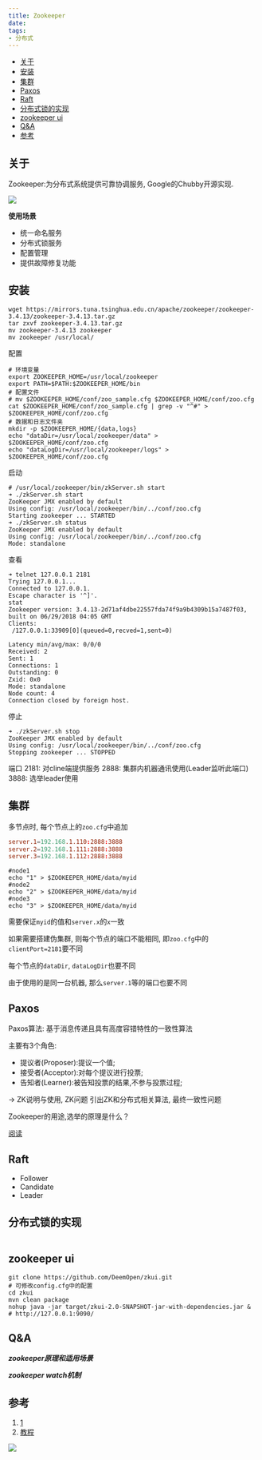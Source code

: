 ```yaml
---
title: Zookeeper
date:
tags:
- 分布式
---
```

<!-- TOC -->

- [关于](#关于)
- [安装](#安装)
- [集群](#集群)
- [Paxos](#paxos)
- [Raft](#raft)
- [分布式锁的实现](#分布式锁的实现)
- [zookeeper ui](#zookeeper-ui)
- [Q&A](#qa)
- [参考](#参考)

<!-- /TOC -->

## 关于

Zookeeper:为分布式系统提供可靠协调服务, Google的Chubby开源实现.

![](https://gitee.com/LuVx/img/raw/master/zookeeper_role.jpg)


**使用场景**

* 统一命名服务
* 分布式锁服务
* 配置管理
* 提供故障修复功能

## 安装

```shell
wget https://mirrors.tuna.tsinghua.edu.cn/apache/zookeeper/zookeeper-3.4.13/zookeeper-3.4.13.tar.gz
tar zxvf zookeeper-3.4.13.tar.gz
mv zookeeper-3.4.13 zookeeper
mv zookeeper /usr/local/
```

配置
```shell
# 环境变量
export ZOOKEEPER_HOME=/usr/local/zookeeper
export PATH=$PATH:$ZOOKEEPER_HOME/bin
# 配置文件
# mv $ZOOKEEPER_HOME/conf/zoo_sample.cfg $ZOOKEEPER_HOME/conf/zoo.cfg
cat $ZOOKEEPER_HOME/conf/zoo_sample.cfg | grep -v "^#" > $ZOOKEEPER_HOME/conf/zoo.cfg
# 数据和日志文件夹
mkdir -p $ZOOKEEPER_HOME/{data,logs}
echo "dataDir=/usr/local/zookeeper/data" > $ZOOKEEPER_HOME/conf/zoo.cfg
echo "dataLogDir=/usr/local/zookeeper/logs" > $ZOOKEEPER_HOME/conf/zoo.cfg
```

启动
```shell
# /usr/local/zookeeper/bin/zkServer.sh start
➜ ./zkServer.sh start
ZooKeeper JMX enabled by default
Using config: /usr/local/zookeeper/bin/../conf/zoo.cfg
Starting zookeeper ... STARTED
➜ ./zkServer.sh status
ZooKeeper JMX enabled by default
Using config: /usr/local/zookeeper/bin/../conf/zoo.cfg
Mode: standalone
```

查看
```shell
➜ telnet 127.0.0.1 2181
Trying 127.0.0.1...
Connected to 127.0.0.1.
Escape character is '^]'.
stat
Zookeeper version: 3.4.13-2d71af4dbe22557fda74f9a9b4309b15a7487f03, built on 06/29/2018 04:05 GMT
Clients:
 /127.0.0.1:33909[0](queued=0,recved=1,sent=0)

Latency min/avg/max: 0/0/0
Received: 2
Sent: 1
Connections: 1
Outstanding: 0
Zxid: 0x0
Mode: standalone
Node count: 4
Connection closed by foreign host.
```

停止
```shell
➜ ./zkServer.sh stop
ZooKeeper JMX enabled by default
Using config: /usr/local/zookeeper/bin/../conf/zoo.cfg
Stopping zookeeper ... STOPPED
```

端口
2181: 对cline端提供服务
2888: 集群内机器通讯使用(Leader监听此端口)
3888: 选举leader使用

## 集群

多节点时, 每个节点上的`zoo.cfg`中追加
```conf
server.1=192.168.1.110:2888:3888
server.2=192.168.1.111:2888:3888
server.3=192.168.1.112:2888:3888
```
```shell
#node1
echo "1" > $ZOOKEEPER_HOME/data/myid
#node2
echo "2" > $ZOOKEEPER_HOME/data/myid
#node3
echo "3" > $ZOOKEEPER_HOME/data/myid
```
需要保证`myid`的值和`server.x`的`x`一致

如果需要搭建伪集群, 则每个节点的端口不能相同, 即`zoo.cfg`中的`clientPort=2181`要不同

每个节点的`dataDir`, `dataLogDir`也要不同

由于使用的是同一台机器, 那么`server.1`等的端口也要不同

## Paxos

Paxos算法:
基于消息传递且具有高度容错特性的一致性算法

主要有3个角色:
* 提议者(Proposer):提议一个值;
* 接受者(Acceptor):对每个提议进行投票;
* 告知者(Learner):被告知投票的结果,不参与投票过程;

-> ZK说明与使用, ZK问题
     引出ZK和分布式相关算法, 最终一致性问题

Zookeeper的用途,选举的原理是什么？

[阅读](https://www.cnblogs.com/raphael5200/p/5285583.html)

## Raft

* Follower
* Candidate
* Leader

## 分布式锁的实现

```Java

```

## zookeeper ui

```shell
git clone https://github.com/DeemOpen/zkui.git
# 可修改config.cfg中的配置
cd zkui
mvn clean package
nohup java -jar target/zkui-2.0-SNAPSHOT-jar-with-dependencies.jar &
# http://127.0.0.1:9090/
```

## Q&A

***zookeeper原理和适用场景***

***zookeeper watch机制***



## 参考

1. [1](https://blog.csdn.net/he90227/article/details/70157046/)
2. [教程](https://www.cnblogs.com/sunddenly/p/4033574.html)


[![](https://static.segmentfault.com/v-5b1df2a7/global/img/creativecommons-cc.svg)](https://creativecommons.org/licenses/by-nc-nd/4.0/)